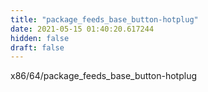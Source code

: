```yaml
---
title: "package_feeds_base_button-hotplug"
date: 2021-05-15 01:40:20.617244
hidden: false
draft: false
---
```


x86/64/package_feeds_base_button-hotplug

